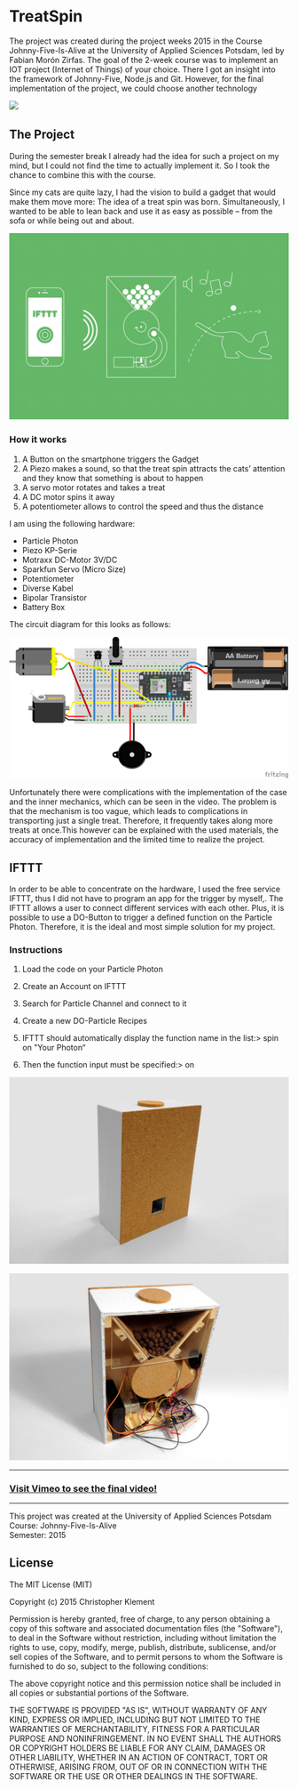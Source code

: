 # TreatSpin

The project was created during the project weeks 2015 in the Course Johnny-Five-Is-Alive at the University of Applied Sciences Potsdam, led by Fabian Morón Zirfas. The goal of the 2-week course was to implement an IOT project (Internet of Things) of your choice. There I got an insight into the framework of Johnny-Five, Node.js and Git. However, for the final implementation of the project, we could choose another technology

![](images/slime_mold.png)

## The Project
During the semester break I already had the idea for such a project on my mind, but I could not find the time to actually implement it. So I took the chance to combine this with the course.

Since my cats are quite lazy, I had the vision to build a gadget that would make them move more: The idea of a treat spin was born. Simultaneously, I wanted to be able to lean back and use it as easy as possible – from the sofa or while being out and about.

![](images/mockup.png)

### How it works

1. A Button on the smartphone triggers the Gadget
2. A Piezo makes a sound, so that the treat spin attracts the cats’ attention and they know that something is about to happen
3. A servo motor rotates and takes a treat
4. A DC motor spins it away
5. A potentiometer allows to control the speed and thus the distance

I am using the following hardware:

*	Particle Photon
*	Piezo KP-Serie
*	Motraxx DC-Motor 3V/DC
*	Sparkfun Servo (Micro Size)
*	Potentiometer
*	Diverse Kabel
*	Bipolar Transistor
*	Battery Box

The circuit diagram for this looks as follows:

![](images/fritzing_sketch.png)

Unfortunately there were complications with the implementation of the case and the inner mechanics, which can be seen in the video. The problem is that the mechanism is too vague, which leads to complications in transporting just a single treat. Therefore, it frequently takes along more treats at once.This however can be explained with the used materials, the accuracy of implementation and the limited time to realize the project.

## IFTTT

In order to be able to concentrate on the hardware, I used the free service IFTTT, thus I did not have to program an app for the trigger by myself,. The IFTTT allows a user to connect different services with each other. Plus, it is possible to use a DO-Button to trigger a defined function on the Particle Photon. Therefore, it is the ideal and most simple solution for my project.

### Instructions

1. Load the code on your Particle Photon

2. Create an Account on IFTTT

3. Search for Particle Channel and connect to it

4. Create a new DO-Particle Recipes

5. IFTTT should automatically display the function name in the list:> spin on "Your Photon“

6. Then the function input must be specified:> on

![](images/front.jpg)

![](images/back.jpg)

---

### [Visit Vimeo to see the final video!](https://vimeo.com/143996767)

---

This project was created at the University of Applied Sciences Potsdam  
Course: Johnny-Five-Is-Alive  
Semester: 2015

## License

The MIT License (MIT)

Copyright (c) 2015 Christopher Klement

Permission is hereby granted, free of charge, to any person obtaining a copy
of this software and associated documentation files (the "Software"), to deal
in the Software without restriction, including without limitation the rights
to use, copy, modify, merge, publish, distribute, sublicense, and/or sell
copies of the Software, and to permit persons to whom the Software is
furnished to do so, subject to the following conditions:

The above copyright notice and this permission notice shall be included in all copies or substantial portions of the Software.

THE SOFTWARE IS PROVIDED "AS IS", WITHOUT WARRANTY OF ANY KIND, EXPRESS OR
IMPLIED, INCLUDING BUT NOT LIMITED TO THE WARRANTIES OF MERCHANTABILITY,
FITNESS FOR A PARTICULAR PURPOSE AND NONINFRINGEMENT. IN NO EVENT SHALL THE
AUTHORS OR COPYRIGHT HOLDERS BE LIABLE FOR ANY CLAIM, DAMAGES OR OTHER
LIABILITY, WHETHER IN AN ACTION OF CONTRACT, TORT OR OTHERWISE, ARISING FROM,
OUT OF OR IN CONNECTION WITH THE SOFTWARE OR THE USE OR OTHER DEALINGS IN THE
SOFTWARE.
